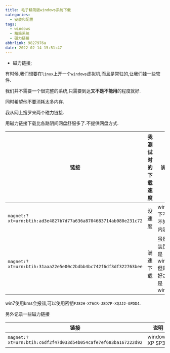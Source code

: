 ```yaml
---
title: 毛子精简版windows系统下载
categories:
  - 安装和配置
tags:
  - windows
  - 精简系统
  - 磁力链接
abbrlink: 9827976a
date: 2022-02-14 15:51:47
---
```


* 磁力链接;

<!-- more -->

有时候,我们想要在`linux`上开一个`windows`虚拟机,而且是常驻的,让我们挂一些软件.

我们并不需要一个很完整的系统,只需要到达**又不是不能用**的程度就好.

同时希望他不要消耗太多内存.

我从网上搜罗来两个磁力链接.

用磁力链接下载比各路阴间网盘舒服多了.不提供网盘方式.

| 链接 | 我测试时的下载速度 | 说明 |
| --- | --- | --- |
| `magnet:?xt=urn:btih:ad3e4827b7d77a636a8704683714ab080e231c72` | 没速度 | win10,下不动不知道内容 |
| `magnet:?xt=urn:btih:31aaa22e5e00c2bdbb4bc742f6df3df322763bee` | 满速下载 | 虽然安装页面是win8,但是装好之后是win7 |

win7使用kms会报错,可以使用密钥`FJ82H-XT6CR-J8D7P-XQJJ2-GPDD4`.

另外记录一些磁力链接

| 链接 | 说明 |
| --- | --- |
| `magnet:?xt=urn:btih:c6df2f47d033d54b054cafe7ef683ba167222d92` | windows XP SP3 |